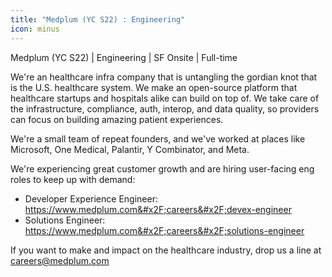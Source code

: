 ```yaml
---
title: "Medplum (YC S22) : Engineering"
icon: minus
---
```

Medplum (YC S22) | Engineering | SF Onsite | Full-time

We&#x27;re an healthcare infra company that is untangling the gordian knot that is the U.S. healthcare system. We make an open-source platform that healthcare startups and hospitals alike can build on top of. We take care of the infrastructure, compliance, auth, interop, and data quality, so providers can focus on building amazing patient experiences.

We&#x27;re a small team of repeat founders, and we&#x27;ve worked at places like Microsoft, One Medical, Palantir, Y Combinator, and Meta.

We&#x27;re experiencing great customer growth and are hiring user-facing eng roles to keep up with demand:

* Developer Experience Engineer: <a href="https:&#x2F;&#x2F;www.medplum.com&#x2F;careers&#x2F;devex-engineer">https:&#x2F;&#x2F;www.medplum.com&#x2F;careers&#x2F;devex-engineer</a>
* Solutions Engineer: <a href="https:&#x2F;&#x2F;www.medplum.com&#x2F;careers&#x2F;solutions-engineer">https:&#x2F;&#x2F;www.medplum.com&#x2F;careers&#x2F;solutions-engineer</a>

If you want to make and impact on the healthcare industry, drop us a line at careers@medplum.com
